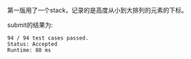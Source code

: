 第一版用了一个stack，记录的是高度从小到大排列的元素的下标。

submit的结果为:
```
94 / 94 test cases passed.
Status: Accepted
Runtime: 80 ms
```
